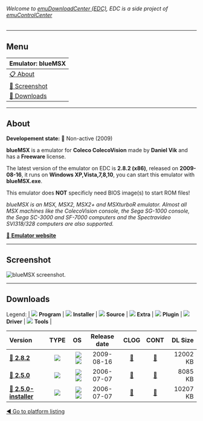 ###### Welcome to [emuDownloadCenter (EDC)](https://github.com/PhoenixInteractiveNL/emuDownloadCenter/wiki/), EDC is a side project of [emuControlCenter](https://github.com/PhoenixInteractiveNL/emuControlCenter/wiki/)
***
## Menu
| **Emulator: blueMSX** |
|:---------|
| [:clipboard: About](#about) |
| [:sunrise: Screenshot](#screenshot) |
| [:floppy_disk: Downloads](#downloads) |
***
## About
**Developement state:** :red_circle: Non-active (2009)

**blueMSX** is a emulator for **Coleco ColecoVision** made by **Daniel Vik** and has a **Freeware** license.

The latest version of the emulator on EDC is **2.8.2 (x86)**, released on **2009-08-16**, it runs on **Windows XP,Vista,7,8,10**, you can start this emulator with **blueMSX.exe**.

This emulator does **NOT** specificly need BIOS image(s) to start ROM files!

_blueMSX is an MSX, MSX2, MSX2+ and MSXturboR emulator. Almost all MSX machines like the ColecoVision console, the Sega SG-1000 console, the Sega SC-3000 and SF-7000 computers and the Spectravideo SVI318/328 computers are also supported._

[:link: **Emulator website**](http://www.bluemsx.com/)
***
## Screenshot
![](https://raw.githubusercontent.com/PhoenixInteractiveNL/emuDownloadCenter/master/hooks/bluemsx/emulator_screen_01.jpg "blueMSX screenshot.")
***
## Downloads
Legend:
| ![](https://raw.githubusercontent.com/wiki/PhoenixInteractiveNL/emuDownloadCenter/images_misc/icon_program_24.png) **Program** | 
![](https://raw.githubusercontent.com/wiki/PhoenixInteractiveNL/emuDownloadCenter/images_misc/icon_installer_24.png) **Installer** | 
![](https://raw.githubusercontent.com/wiki/PhoenixInteractiveNL/emuDownloadCenter/images_misc/icon_source_code_24.png) **Source** | 
![](https://raw.githubusercontent.com/wiki/PhoenixInteractiveNL/emuDownloadCenter/images_misc/icon_extra_24.png) **Extra** | 
![](https://raw.githubusercontent.com/wiki/PhoenixInteractiveNL/emuDownloadCenter/images_misc/icon_plugin_24.png) **Plugin** | 
![](https://raw.githubusercontent.com/wiki/PhoenixInteractiveNL/emuDownloadCenter/images_misc/icon_driver_24.png) **Driver** | 
![](https://raw.githubusercontent.com/wiki/PhoenixInteractiveNL/emuDownloadCenter/images_misc/icon_tools_24.png) **Tools** | 
 
| Version | TYPE | OS | Release date | CLOG | CONT | DL Size |
|:--------|:----:|---:|:------------:|:----:|:----:|--------:|
| [:floppy_disk: **2.8.2**](https://github.com/PhoenixInteractiveNL/edc-repo0002/raw/master/bluemsx/2.8.2.7z) | ![](https://raw.githubusercontent.com/wiki/PhoenixInteractiveNL/emuDownloadCenter/images_misc/icon_program_24.png) | ![](https://raw.githubusercontent.com/wiki/PhoenixInteractiveNL/emuDownloadCenter/images_misc/logo_windows_24.png)![](https://raw.githubusercontent.com/wiki/PhoenixInteractiveNL/emuDownloadCenter/images_misc/icon_32-bit_24.png) | 2009-08-16 | [:page_facing_up:](https://github.com/PhoenixInteractiveNL/edc-repo0002/blob/master/bluemsx/2.8.2_changelog.txt) | [:mag_right:](https://github.com/PhoenixInteractiveNL/edc-repo0002/blob/master/bluemsx/2.8.2_contents.txt) | 12002 KB |
| [:floppy_disk: **2.5.0**](https://github.com/PhoenixInteractiveNL/edc-repo0002/raw/master/bluemsx/2.5.0.7z) | ![](https://raw.githubusercontent.com/wiki/PhoenixInteractiveNL/emuDownloadCenter/images_misc/icon_program_24.png) | ![](https://raw.githubusercontent.com/wiki/PhoenixInteractiveNL/emuDownloadCenter/images_misc/logo_windows_24.png)![](https://raw.githubusercontent.com/wiki/PhoenixInteractiveNL/emuDownloadCenter/images_misc/icon_32-bit_24.png) | 2006-07-07 | [:page_facing_up:](https://github.com/PhoenixInteractiveNL/edc-repo0002/blob/master/bluemsx/2.5.0_changelog.txt) | [:mag_right:](https://github.com/PhoenixInteractiveNL/edc-repo0002/blob/master/bluemsx/2.5.0_contents.txt) | 8085 KB |
| [:floppy_disk: **2.5.0-installer**](https://github.com/PhoenixInteractiveNL/edc-repo0002/raw/master/bluemsx/2.5.0-installer.7z) | ![](https://raw.githubusercontent.com/wiki/PhoenixInteractiveNL/emuDownloadCenter/images_misc/icon_installer_24.png) | ![](https://raw.githubusercontent.com/wiki/PhoenixInteractiveNL/emuDownloadCenter/images_misc/logo_windows_24.png)![](https://raw.githubusercontent.com/wiki/PhoenixInteractiveNL/emuDownloadCenter/images_misc/icon_32-bit_24.png) | 2006-07-07 | [:page_facing_up:](https://github.com/PhoenixInteractiveNL/edc-repo0002/blob/master/bluemsx/2.5.0-installer_changelog.txt) | [:mag_right:](https://github.com/PhoenixInteractiveNL/edc-repo0002/blob/master/bluemsx/2.5.0-installer_contents.txt) | 10207 KB |

[:arrow_backward: Go to platform listing](https://github.com/PhoenixInteractiveNL/emuDownloadCenter/wiki/EDC-Platform-List)
